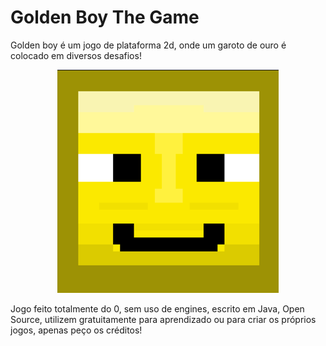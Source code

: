 # Golden Boy The Game

Golden boy é um jogo de plataforma 2d, onde um garoto de ouro é colocado em diversos desafios!

<div style="text-align:center">
  <img src="https://github.com/kauaquino/Golden-Boy-The-Game/blob/main/res/icon.png?raw=true" />
</div>


Jogo feito totalmente do 0, sem uso de engines, escrito em Java, Open Source, utilizem gratuitamente para aprendizado ou para criar os próprios jogos, apenas peço os créditos!
